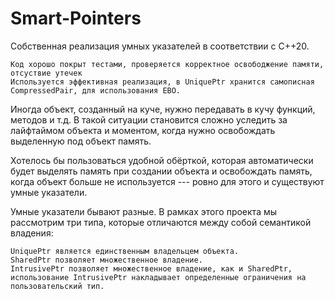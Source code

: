 # Smart-Pointers

Собственная реализация умных указателей в соответствии с C++20. 
   
    Код хорошо покрыт тестами, проверяется корректное освободжение памяти, отсуствие утечек
    Используется эффективная реализация, в UniquePtr хранится самописная CompressedPair, для использования EBO.

Иногда объект, созданный на куче, нужно передавать в кучу функций, методов и т.д. В такой ситуации становится сложно уследить за лайфтаймом объекта и моментом, когда нужно освобождать выделенную под объект память.

Хотелось бы пользоваться удобной обёрткой, которая автоматически будет выделять память при создании объекта и освобождать память, когда объект больше не используется --- ровно для этого и существуют умные указатели.

Умные указатели бывают разные. В рамках этого проекта мы рассмотрим три типа, которые отличаются между собой семантикой владения:

    UniquePtr является единственным владельцем объекта.
    SharedPtr позволяет множественное владение.
    IntrusivePtr позволяет множественное владение, как и SharedPtr, использование IntrusivePtr накладывает определенные ограничения на пользовательский тип.
